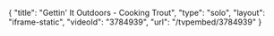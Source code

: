 {
    "title": "Gettin' It Outdoors - Cooking Trout",
    "type": "solo",
    "layout": "iframe-static",
    "videoId": "3784939",
    "url": "\/tvpembed\/3784939"
}
